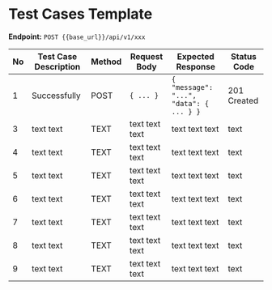 # Test Cases Template

**Endpoint:** `POST {{base_url}}/api/v1/xxx`

| No  | Test Case Description | Method | Request Body   | Expected Response                       | Status Code |
| --- | --------------------- | ------ | -------------- | --------------------------------------- | ----------- |
| 1   | Successfully          | POST   | `{ ... }`      | `{ "message": "...", "data": { ... } }` | 201 Created |
| 3   | text text             | TEXT   | text text text | text text text                          | text        |
| 4   | text text             | TEXT   | text text text | text text text                          | text        |
| 5   | text text             | TEXT   | text text text | text text text                          | text        |
| 6   | text text             | TEXT   | text text text | text text text                          | text        |
| 7   | text text             | TEXT   | text text text | text text text                          | text        |
| 8   | text text             | TEXT   | text text text | text text text                          | text        |
| 9   | text text             | TEXT   | text text text | text text text                          | text        |
